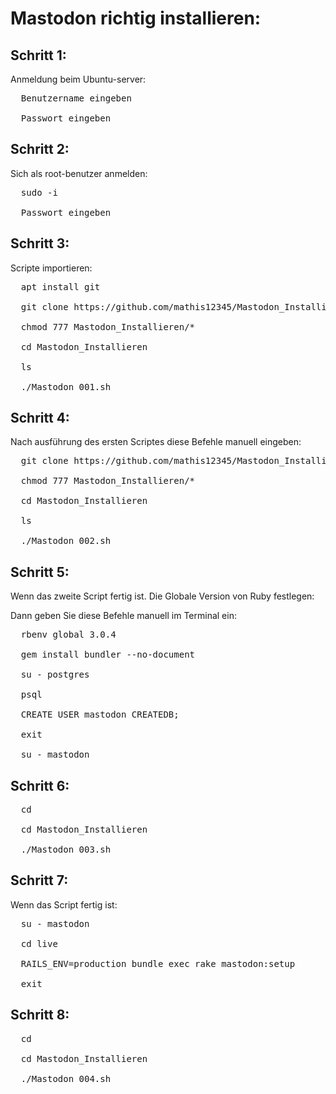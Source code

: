 # Mastodon richtig installieren:

## Schritt 1:
Anmeldung beim Ubuntu-server:

<Pre>
  Benutzername eingeben
  
  Passwort eingeben
</Pre>

## Schritt 2:
Sich als root-benutzer anmelden:

<Pre>
  sudo -i
  
  Passwort eingeben
</Pre>

## Schritt 3:
Scripte importieren:

<Pre>
  apt install git
  
  git clone https://github.com/mathis12345/Mastodon_Installieren
  
  chmod 777 Mastodon_Installieren/*
  
  cd Mastodon_Installieren
  
  ls
  
  ./Mastodon_001.sh
</pre>

## Schritt 4:
Nach ausführung des ersten Scriptes diese Befehle manuell eingeben:

<Pre>
  git clone https://github.com/mathis12345/Mastodon_Installieren
  
  chmod 777 Mastodon_Installieren/*
  
  cd Mastodon_Installieren
  
  ls
  
  ./Mastodon_002.sh
</Pre>

## Schritt 5:
Wenn das zweite Script fertig ist.
Die Globale Version von Ruby festlegen:

Dann geben Sie diese Befehle manuell im Terminal ein:

<Pre>
  rbenv global 3.0.4
  
  gem install bundler --no-document
  
  su - postgres
  
  psql
  
  CREATE USER mastodon CREATEDB;
  
  exit
  
  su - mastodon
</pre>

## Schritt 6:

<Pre>
  cd
  
  cd Mastodon_Installieren
  
  ./Mastodon_003.sh
</Pre>

## Schritt 7:
Wenn das Script fertig ist:

<Pre>
  su - mastodon

  cd live

  RAILS_ENV=production bundle exec rake mastodon:setup
  
  exit
</pre>

## Schritt 8:
<Pre>
  cd
  
  cd Mastodon_Installieren
  
  ./Mastodon_004.sh
</pre>
